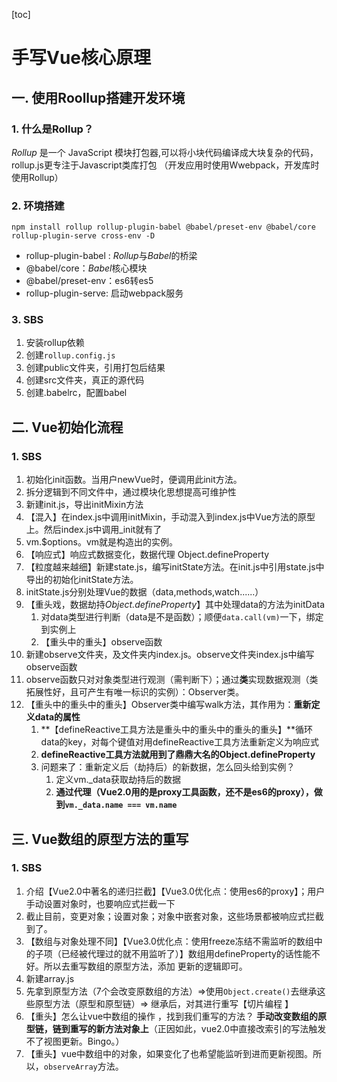[toc]

# 手写Vue核心原理

## 一. 使用Roollup搭建开发环境

### 1. 什么是Rollup？

*Rollup* 是一个 JavaScript 模块打包器,可以将小块代码编译成大块复杂的代码， rollup.js更专注于Javascript类库打包 （开发应用时使用Wwebpack，开发库时使用Rollup）

### 2. 环境搭建

```
npm install rollup rollup-plugin-babel @babel/preset-env @babel/core rollup-plugin-serve cross-env -D
```

- rollup-plugin-babel :  *Rollup*与*Babel*的桥梁
- @babel/core：*Babel*核心模块
- @babel/preset-env：es6转es5
- rollup-plugin-serve:  启动webpack服务

### 3. SBS

1. 安装rollup依赖
2. 创建`rollup.config.js`
3. 创建public文件夹，引用打包后结果
4. 创建src文件夹，真正的源代码
5. 创建.babelrc，配置babel

## 二. Vue初始化流程

### 1. SBS

1. 初始化init函数。当用户newVue时，便调用此init方法。
2. 拆分逻辑到不同文件中，通过模块化思想提高可维护性
3. 新建init.js，导出initMixin方法
4. 【混入】在index.js中调用initMixin，手动混入到index.js中Vue方法的原型上。然后index.js中调用_init就有了
5. vm.$options。vm就是构造出的实例。
6. 【响应式】响应式数据变化，数据代理 Object.defineProperty
7. 【粒度越来越细】新建state.js，编写initState方法。在init.js中引用state.js中导出的初始化initState方法。
8. initState.js分别处理Vue的数据（data,methods,watch......）
9. 【重头戏，数据劫持*Object.defineProperty*】其中处理data的方法为initData
   1. 对data类型进行判断（data是不是函数）；顺便`data.call(vm)`一下，绑定到实例上
   2. 【重头中的重头】observe函数
10. 新建observe文件夹，及文件夹内index.js。observe文件夹index.js中编写observe函数
11. observe函数只对对象类型进行观测（需判断下）；通过**类**实现数据观测（类拓展性好，且可产生有唯一标识的实例）：Observer类。
12. 【重头中的重头中的重头】Observer类中编写walk方法，其作用为：**重新定义data的属性**
    1. **【defineReactive工具方法是重头中的重头中的重头的重头】**循环data的key，对每个键值对用defineReactive工具方法重新定义为响应式
    2. **defineReactive工具方法就用到了鼎鼎大名的Object.defineProperty**
    3. 问题来了：重新定义后（劫持后）的新数据，怎么回头给到实例？
       1. 定义vm._data获取劫持后的数据
       2. **通过代理（Vue2.0用的是proxy工具函数，还不是es6的proxy），做到`vm._data.name === vm.name`**

## 三. Vue数组的原型方法的重写

### 1. SBS

1. 介绍【Vue2.0中著名的递归拦截】【Vue3.0优化点：使用es6的proxy】；用户手动设置对象时，也要响应式拦截一下
2. 截止目前，变更对象；设置对象；对象中嵌套对象，这些场景都被响应式拦截到了。
3. 【数组与对象处理不同】【Vue3.0优化点：使用freeze冻结不需监听的数组中的子项（已经被代理过的就不用监听了）】数组用defineProperty的话性能不好。所以去重写数组的原型方法，添加 更新的逻辑即可。
4. 新建array.js
5. 先拿到原型方法（7个会改变原数组的方法）=>使用`Object.create()`去继承这些原型方法（原型和原型链）=> 继承后，对其进行重写【切片编程 】
6. 【重头】怎么让vue中数组的操作 ，找到我们重写的方法？ **手动改变数组的原型链，链到重写的新方法对象上**（正因如此，vue2.0中直接改索引的写法触发不了视图更新。Bingo。）
7. 【重头】vue中数组中的对象，如果变化了也希望能监听到进而更新视图。所以，`observeArray`方法。

